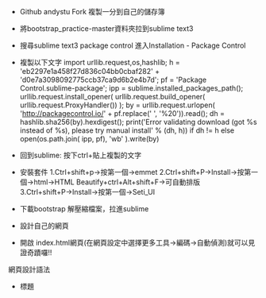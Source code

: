* Github andystu   Fork 複製一分到自己的儲存簿

* 將bootstrap_practice-master資料夾拉到sublime text3

* 搜尋sublime text3 package control  進入Installation - Package Control
* 複製以下文字
import urllib.request,os,hashlib; h = 'eb2297e1a458f27d836c04bb0cbaf282' + 'd0e7a3098092775ccb37ca9d6b2e4b7d'; pf = 'Package Control.sublime-package'; ipp = sublime.installed_packages_path(); urllib.request.install_opener( urllib.request.build_opener( urllib.request.ProxyHandler()) ); by = urllib.request.urlopen( 'http://packagecontrol.io/' + pf.replace(' ', '%20')).read(); dh = hashlib.sha256(by).hexdigest(); print('Error validating download (got %s instead of %s), please try manual install' % (dh, h)) if dh != h else open(os.path.join( ipp, pf), 'wb' ).write(by)	

* 回到sublime: 按下ctrl+貼上複製的文字
* 安裝套件 1.Ctrl+shift+p→按第一個→emmet
           2.Ctrl+shift+P→Install→按第一個→html→HTML Beautify+ctrl+Alt+shift+F→可自動排版
           3.Ctrl+shift+P→Install→按第一個→Seti_UI

* 下載bootstrap 解壓縮檔案，拉進sublime

* 設計自己的網頁

* 開啟 index.html網頁(在網頁設定中選擇更多工具&rarr;編碼&rarr;自動偵測)就可以見證奇蹟囉!!



網頁設計語法
* 標題      
  <head>
  <title>_________<title>
  </head>

*副標及內文
 <body>
 <h1>_______</h1>
  <p>________</p>
  </body>

